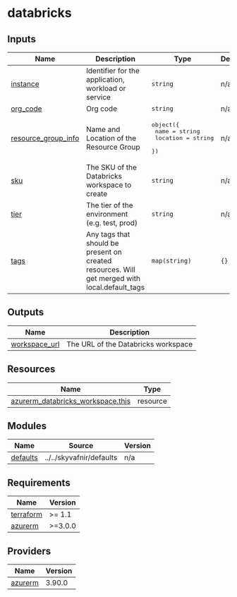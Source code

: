 # databricks

<!-- TERRAFORM_DOCS_BLOCK -->

## Inputs

| Name                                                                                       | Description                                                                                   | Type                                                                          | Default | Required |
|--------------------------------------------------------------------------------------------|-----------------------------------------------------------------------------------------------|-------------------------------------------------------------------------------|---------|:--------:|
| <a name="input_instance"></a> [instance](#input_instance)                                  | Identifier for the application, workload or service                                           | `string`                                                                      | n/a     |   yes    |
| <a name="input_org_code"></a> [org_code](#input_org_code)                                  | Org code                                                                                      | `string`                                                                      | n/a     |   yes    |
| <a name="input_resource_group_info"></a> [resource_group_info](#input_resource_group_info) | Name and Location of the Resource Group                                                       | <pre>object({<br>    name     = string<br>    location = string<br>  })</pre> | n/a     |   yes    |
| <a name="input_sku"></a> [sku](#input_sku)                                                 | The SKU of the Databricks workspace to create                                                 | `string`                                                                      | n/a     |   yes    |
| <a name="input_tier"></a> [tier](#input_tier)                                              | The tier of the environment (e.g. test, prod)                                                 | `string`                                                                      | n/a     |   yes    |
| <a name="input_tags"></a> [tags](#input_tags)                                              | Any tags that should be present on created resources. Will get merged with local.default_tags | `map(string)`                                                                 | `{}`    |    no    |

## Outputs

| Name                                                                       | Description                         |
|----------------------------------------------------------------------------|-------------------------------------|
| <a name="output_workspace_url"></a> [workspace_url](#output_workspace_url) | The URL of the Databricks workspace |

## Resources

| Name                                                                                                                                      | Type     |
|-------------------------------------------------------------------------------------------------------------------------------------------|----------|
| [azurerm_databricks_workspace.this](https://registry.terraform.io/providers/hashicorp/azurerm/latest/docs/resources/databricks_workspace) | resource |

## Modules

| Name                                                        | Source                   | Version |
|-------------------------------------------------------------|--------------------------|---------|
| <a name="module_defaults"></a> [defaults](#module_defaults) | ../../skyvafnir/defaults | n/a     |

## Requirements

| Name                                                                     | Version |
|--------------------------------------------------------------------------|---------|
| <a name="requirement_terraform"></a> [terraform](#requirement_terraform) | >= 1.1  |
| <a name="requirement_azurerm"></a> [azurerm](#requirement_azurerm)       | >=3.0.0 |

## Providers

| Name                                                         | Version |
|--------------------------------------------------------------|---------|
| <a name="provider_azurerm"></a> [azurerm](#provider_azurerm) | 3.90.0  |

<!-- /TERRAFORM_DOCS_BLOCK -->

<!--
# Module scaffolded via skyvafnir-module-template
Author:    jonorrikristjansson
Version:   0.1.0
Timestamp: 2024-01-04T10:40:16
-->
